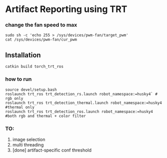 Artifact Reporting using TRT
====================
### change the fan speed to max
```
sudo sh -c 'echo 255 > /sys/devices/pwm-fan/target_pwm'
cat /sys/devices/pwm-fan/cur_pwm
```

## Installation
```
catkin build torch_trt_ros
```

### how to run
```
source devel/setup.bash
roslaunch trt_ros trt_detection_rs.launch robot_namespace:=husky4` # rgb only
roslaunch trt_ros trt_detection_thermal.launch robot_namespace:=husky4 #thermal only
roslaunch trt_ros trt_detection_ros.launch robot_namespace:=husky4 #both rgb and thermal + color filter
```

### TO:
1. image selection
2. multi threading
3. [done] artifact-specific conf threshold
